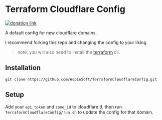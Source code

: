 # Terraform Cloudflare Config

[![donation link](https://img.shields.io/badge/buy%20me%20a%20coffee-square-blue)](https://buymeacoffee.aspiesoft.com)

A default config for new cloudflare domains.

I recommend forking this repo and changing the config to your liking.

> note: you will also need to install the [terraform](https://developer.hashicorp.com/terraform/downloads) cli.

## Installation

```shell script
git clone https://github.com/AspieSoft/TerraformCloudflareConfig.git
```

## Setup

Add your `api_token` and `zone_id` to cloudflare.tf, then run `TerraformCloudflareConfig/run.sh` to update the config for that domain.
